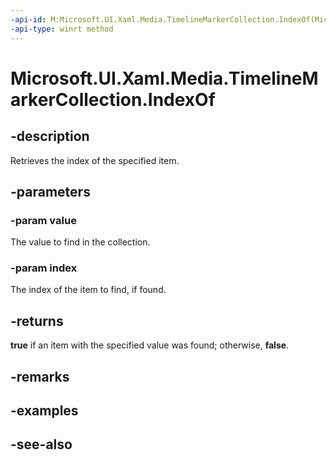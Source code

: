 ```yaml
---
-api-id: M:Microsoft.UI.Xaml.Media.TimelineMarkerCollection.IndexOf(Microsoft.UI.Xaml.Media.TimelineMarker,System.UInt32@)
-api-type: winrt method
---
```


<!-- Method syntax
public bool IndexOf(Windows.UI.Xaml.Media.TimelineMarker value, System.UInt32 index)
-->

# Microsoft.UI.Xaml.Media.TimelineMarkerCollection.IndexOf

## -description
Retrieves the index of the specified item.

## -parameters
### -param value
The value to find in the collection.

### -param index
The index of the item to find, if found.

## -returns
**true** if an item with the specified value was found; otherwise, **false**.

## -remarks

## -examples

## -see-also
